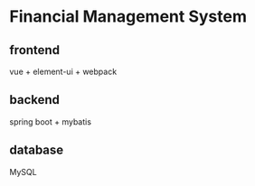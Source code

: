 # Financial Management System

## frontend

vue + element-ui + webpack

## backend

spring boot + mybatis

## database

MySQL